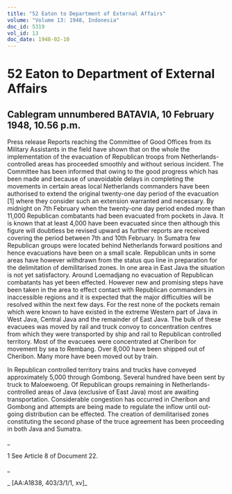 ```yaml
---
title: "52 Eaton to Department of External Affairs"
volume: "Volume 13: 1948, Indonesia"
doc_id: 5319
vol_id: 13
doc_date: 1948-02-10
---
```


# 52 Eaton to Department of External Affairs

## Cablegram unnumbered BATAVIA, 10 February 1948, 10.56 p.m.

Press release Reports reaching the Committee of Good Offices from its Military Assistants in the field have shown that on the whole the implementation of the evacuation of Republican troops from Netherlands-controlled areas has proceeded smoothly and without serious incident. The Committee has been informed that owing to the good progress which has been made and because of unavoidable delays in completing the movements in certain areas local Netherlands commanders have been authorised to extend the original twenty-one day period of the evacuation [1] where they consider such an extension warranted and necessary. By midnight on 7th February when the twenty-one day period ended more than 11,000 Republican combatants had been evacuated from pockets in Java. It is known that at least 4,000 have been evacuated since then although this figure will doubtless be revised upward as further reports are received covering the period between 7th and 10th February. In Sumatra few Republican groups were located behind Netherlands forward positions and hence evacuations have been on a small scale. Republican units in some areas have however withdrawn from the status quo line in preparation for the delimitation of demilitarised zones. In one area in East Java the situation is not yet satisfactory. Around Loemadjang no evacuation of Republican combatants has yet been effected. However new and promising steps have been taken in the area to effect contact with Republican commanders in inaccessible regions and it is expected that the major difficulties will be resolved within the next few days. For the rest none of the pockets remain which were known to have existed in the extreme Western part of Java in West Java, Central Java and the remainder of East Java. The bulk of these evacuees was moved by rail and truck convoy to concentration centres from which they were transported by ship and rail to Republican controlled territory. Most of the evacuees were concentrated at Cheribon for movement by sea to Rembang. Over 8,000 have been shipped out of Cheribon. Many more have been moved out by train.

In Republican controlled territory trains and trucks have conveyed approximately 5,000 through Gombong. Several hundred have been sent by truck to Maloewoeng. Of Republican groups remaining in Netherlands-controlled areas of Java (exclusive of East Java) most are awaiting transportation. Considerable congestion has occurred in Cheribon and Gombong and attempts are being made to regulate the inflow until out-going distribution can be effected. The creation of demilitarised zones constituting the second phase of the truce agreement has been proceeding in both Java and Sumatra.

_

1 See Article 8 of Document 22.

_

_ [AA:A1838, 403/3/1/1, xv]_
